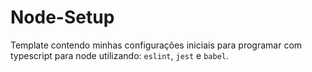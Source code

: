 # Node-Setup

Template contendo minhas configurações iniciais para programar com typescript para node utilizando: ```eslint```, ```jest``` e ```babel```.